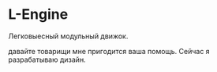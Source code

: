 # L-Engine
Легковыесный модульный движок.
 
 давайте товарищи мне пригодится ваша помощь.
 Сейчас я разрабатываю дизайн. 
